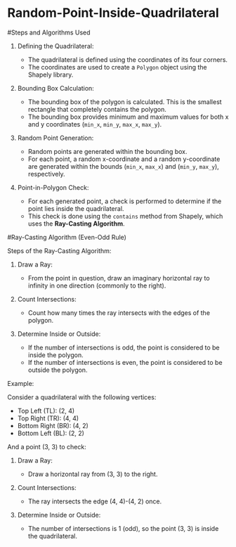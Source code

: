 # Random-Point-Inside-Quadrilateral


#Steps and Algorithms Used

1. Defining the Quadrilateral:
   - The quadrilateral is defined using the coordinates of its four corners.
   - The coordinates are used to create a `Polygon` object using the Shapely library.

2. Bounding Box Calculation:
   - The bounding box of the polygon is calculated. This is the smallest rectangle that completely contains the polygon.
   - The bounding box provides minimum and maximum values for both x and y coordinates (`min_x`, `min_y`, `max_x`, `max_y`).

3. Random Point Generation:
   - Random points are generated within the bounding box.
   - For each point, a random x-coordinate and a random y-coordinate are generated within the bounds (`min_x`, `max_x`) and (`min_y`, `max_y`), respectively.

4. Point-in-Polygon Check:
   - For each generated point, a check is performed to determine if the point lies inside the quadrilateral.
   - This check is done using the `contains` method from Shapely, which uses the **Ray-Casting Algorithm**.

#Ray-Casting Algorithm (Even-Odd Rule)

Steps of the Ray-Casting Algorithm:

1. Draw a Ray:
   - From the point in question, draw an imaginary horizontal ray to infinity in one direction (commonly to the right).

2. Count Intersections:
   - Count how many times the ray intersects with the edges of the polygon.

3. Determine Inside or Outside:
   - If the number of intersections is odd, the point is considered to be inside the polygon.
   - If the number of intersections is even, the point is considered to be outside the polygon.

Example:

Consider a quadrilateral with the following vertices:
- Top Left (TL): (2, 4)
- Top Right (TR): (4, 4)
- Bottom Right (BR): (4, 2)
- Bottom Left (BL): (2, 2)

And a point (3, 3) to check:

1. Draw a Ray:
   - Draw a horizontal ray from (3, 3) to the right.

2. Count Intersections:
   - The ray intersects the edge (4, 4)-(4, 2) once.

3. Determine Inside or Outside:
   - The number of intersections is 1 (odd), so the point (3, 3) is inside the quadrilateral.

